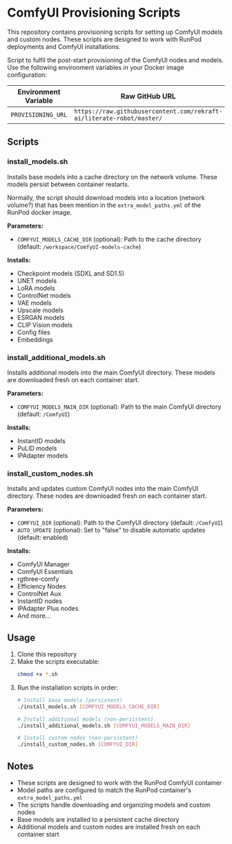 # ComfyUI Provisioning Scripts

This repository contains provisioning scripts for setting up ComfyUI models and custom nodes. These scripts are designed to work with RunPod deployments and ComfyUI installations.

Script to fulfil the post-start provisioning of the ComfyUI nodes and models. Use the following environment variables in your Docker image configuration:

| Environment Variable | Raw GitHub URL |
|---------------------|----------------|
| `PROVISIONING_URL` | `https://raw.githubusercontent.com/rekraft-ai/literate-robot/master/` |

## Scripts

### install_models.sh
Installs base models into a cache directory on the network volume. These models persist between container restarts.

Normally, the script should download models into a location (network volume?) that has been mention in the `extra_model_paths.yml` of the RunPod docker image.

**Parameters:**
- `COMFYUI_MODELS_CACHE_DIR` (optional): Path to the cache directory (default: `/workspace/ComfyUI-models-cache`)

**Installs:**
- Checkpoint models (SDXL and SD1.5)
- UNET models
- LoRA models
- ControlNet models
- VAE models
- Upscale models
- ESRGAN models
- CLIP Vision models
- Config files
- Embeddings

### install_additional_models.sh
Installs additional models into the main ComfyUI directory. These models are downloaded fresh on each container start.

**Parameters:**
- `COMFYUI_MODELS_MAIN_DIR` (optional): Path to the main ComfyUI directory (default: `/ComfyUI`)

**Installs:**
- InstantID models
- PuLID models
- IPAdapter models

### install_custom_nodes.sh
Installs and updates custom ComfyUI nodes into the main ComfyUI directory. These nodes are downloaded fresh on each container start.

**Parameters:**
- `COMFYUI_DIR` (optional): Path to the ComfyUI directory (default: `/ComfyUI`)
- `AUTO_UPDATE` (optional): Set to "false" to disable automatic updates (default: enabled)

**Installs:**
- ComfyUI Manager
- ComfyUI Essentials
- rgthree-comfy
- Efficiency Nodes
- ControlNet Aux
- InstantID nodes
- IPAdapter Plus nodes
- And more...

## Usage

1. Clone this repository
2. Make the scripts executable:
   ```bash
   chmod +x *.sh
   ```
3. Run the installation scripts in order:
   ```bash
   # Install base models (persistent)
   ./install_models.sh [COMFYUI_MODELS_CACHE_DIR]
   
   # Install additional models (non-persistent)
   ./install_additional_models.sh [COMFYUI_MODELS_MAIN_DIR]
   
   # Install custom nodes (non-persistent)
   ./install_custom_nodes.sh [COMFYUI_DIR]
   ```

## Notes

- These scripts are designed to work with the RunPod ComfyUI container
- Model paths are configured to match the RunPod container's `extra_model_paths.yml`
- The scripts handle downloading and organizing models and custom nodes
- Base models are installed to a persistent cache directory
- Additional models and custom nodes are installed fresh on each container start